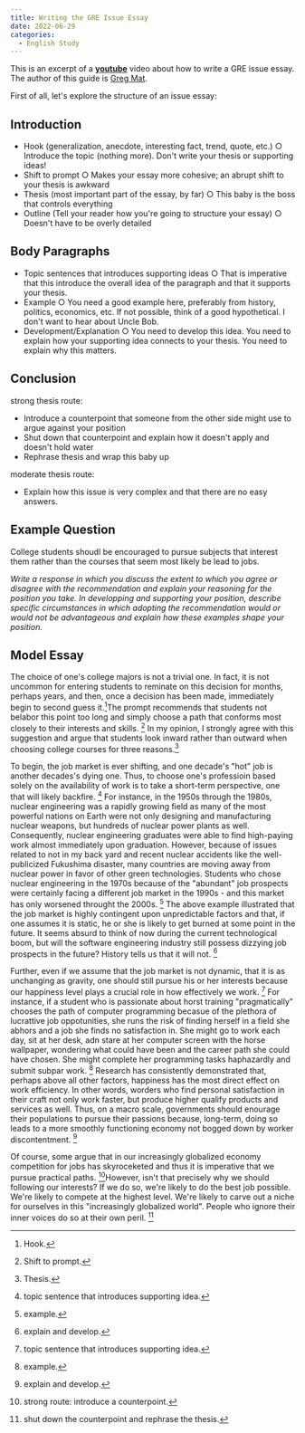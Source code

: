 ```yaml
---
title: Writing the GRE Issue Essay
date: 2022-06-29
categories: 
  - English Study
---
```


This is an excerpt of a [**youtube**](https://www.youtube.com/watch?v=mhzlaHXHaK4) video about how to write a GRE issue essay. The author of this guide is [Greg Mat](https://www.gregmat.com/).

<!-- more -->

First of all, let's explore the structure of an issue essay:

## Introduction

- Hook (generalization, anecdote, interesting fact, trend, quote, etc.)
  ○ Introduce the topic (nothing more). Don't write your thesis or supporting ideas!
- Shift to prompt
  ○ Makes your essay more cohesive; an abrupt shift to your thesis is awkward
- Thesis (most important part of the essay, by far)
  ○ This baby is the boss that controls everything
- Outline (Tell your reader how you're going to structure your essay)
  ○ Doesn't have to be overly detailed

## Body Paragraphs

- Topic sentences that introduces supporting ideas
  ○ That is imperative that this introduce the overall idea of the paragraph and that it supports your thesis.
- Example
  ○ You need a good example here, preferably from history, politics, economics, etc. If not possible, think of a good hypothetical. I don't want to hear about Uncle Bob.
- Development/Explanation
  ○ You need to develop this idea. You need to explain how your supporting idea connects to your thesis. You need to explain why this matters.

## Conclusion

strong thesis route:

- Introduce a counterpoint that someone from the other side might use to argue against your position
- Shut down that counterpoint and explain how it doesn't apply and doesn't hold water
- Rephrase thesis and wrap this baby up

moderate thesis route:

- Explain how this issue is very complex and that there are no easy answers.

## Example Question

College students shoudl be encouraged to pursue subjects that interest them rather than the courses that seem most likely be lead to jobs.

_Write a response in which you discuss the extent to which you agree or disagree with the recommendation and explain your reasoning for the position you take. In developping and supporting your position, describe specific circumstances in which adopting the recommendation would or would not be advantageous and explain how these examples shape your position._

## Model Essay

The choice of one's college majors is not a trivial one. In fact, it is not uncommon for entering students to reminate on this decision for months, perhaps years, and then, once a decision has been made, immediately begin to second guess it.[^1]The prompt recommends that students not belabor this point too long and simply choose a path that conforms most closely to their interests and skills. [^2] In my opinion, I strongly agree with this suggestion and argue that students look inward rather than outward when choosing college courses for three reasons.[^3]

To begin, the job market is ever shifting, and one decade's "hot" job is another decades's dying one. Thus, to choose one's professioin based solely on the availability of work is to take a short-term perspective, one that will likely backfire. [^4] For instance, in the 1950s through the 1980s, nuclear engineering was a rapidly growing field as many of the most powerful nations on Earth were not only designing and manufacturing nuclear weapons, but hundreds of nuclear power plants as well. Consequently, nuclear engineering graduates were able to find high-paying work almost immediately upon graduation. However, because of issues related to not in my back yard and recent nuclear accidents like the well-publicized Fukushima disaster, many countries are moving away from nuclear power in favor of other green technologies. Students who chose nuclear engineering in the 1970s because of the "abundant" job prospects were certainly facing a different job market in the 1990s - and this market has only worsened throught the 2000s. [^5] The above example illustrated that the job market is highly contingent upon unpredictable factors and that, if one assumes it is static, he or she is likely to get burned at some point in the future. It seems absurd to think of now during the current technological boom, but will the software engineering industry still possess dizzying job prospects in the future? History tells us that it will not. [^6]

Further, even if we assume that the job market is not dynamic, that it is as unchanging as gravity, one should still pursue his or her interests because our happiness level plays a crucial role in how effectively we work. [^4] For instance, if a student who is passionate about horst training "pragmatically" chooses the path of computer programming becasue of the plethora of lucrattive job oppotunities, she runs the risk of finding herself in a field she abhors and a job she finds no satisfaction in. She might go to work each day, sit at her desk, adn stare at her computer screen with the horse wallpaper, wondering what could have been and the career path she could have chosen. She might complete her programming tasks haphazardly and submit subpar work. [^5] Research has consistently demonstrated that, perhaps above all other factors, happiness has the most direct effect on work efficiency. In other words, worders who find personal satisfaction in their craft not only work faster, but produce higher qualify products and services as well. Thus, on a macro scale, governments should enourage their populations to pursue their passions because, long-term, doing so leads to a more smoothly functioning economy not bogged down by worker discontentment. [^6]

Of course, some argue that in our increasingly globalized economy competition for jobs has skyroceketed and thus it is imperative that we pursue practical paths. [^7]However, isn't that precisely why we should following our interests? If we do so, we're likely to do the best job possible. We're likely to compete at the highest level. We're likely to carve out a niche for ourselves in this "increasingly globalized world". People who ignore their inner voices do so at their own peril. [^8]

[^1]: Hook.
[^2]: Shift to prompt.
[^3]: Thesis.
[^4]: topic sentence that introduces supporting idea.
[^5]: example.
[^6]: explain and develop.
[^7]: strong route: introduce a counterpoint.
[^8]: shut down the counterpoint and rephrase the thesis.
